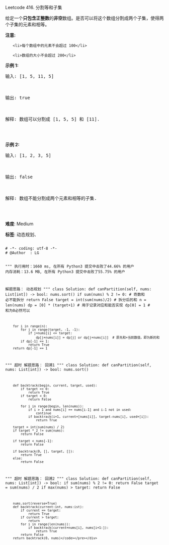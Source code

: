 Leetcode 416. 分割等和子集
<p>给定一个<strong>只包含正整数</strong>的<strong>非空</strong>数组。是否可以将这个数组分割成两个子集，使得两个子集的元素和相等。</p>


<p><strong>注意:</strong></p>



<ol>

	<li>每个数组中的元素不会超过 100</li>

	<li>数组的大小不会超过 200</li>

</ol>



<p><strong>示例 1:</strong></p>



<pre>输入: [1, 5, 11, 5]



输出: true



解释: 数组可以分割成 [1, 5, 5] 和 [11].

</pre>



<p>&nbsp;</p>



<p><strong>示例&nbsp;2:</strong></p>



<pre>输入: [1, 2, 3, 5]



输出: false



解释: 数组不能分割成两个元素和相等的子集.

</pre>



<p>&nbsp;</p>





 **难度**: Medium



 **标签**: 动态规划、 





<div class="hcb_wrap">
<pre class="prism undefined-numbers lang-python" data-lang="Python"><code>
# -*- coding: utf-8 -*-
# @Author  : LG

"""
执行用时：1660 ms, 在所有 Python3 提交中击败了44.66% 的用户
内存消耗：13.6 MB, 在所有 Python3 提交中击败了55.75% 的用户

解题思路：
    动态规划
"""
class Solution:
    def canPartition(self, nums: List[int]) -> bool:
        nums.sort()
        if sum(nums) % 2 != 0:  # 奇数和 必不能拆分
            return False
        target = int(sum(nums)/2)   # 拆分后的和
        n = len(nums)
        dp = [0] * (target+1)   # 用于记录对应和能否实现
        dp[0] = 1   # 和为0必然可以

        for i in range(n):
            for j in range(target, -1, -1):
                if j+nums[i] <= target:
                    dp[j+nums[i]] = dp[j] or dp[j+nums[i]]  # 原先和+当前数值，即为新的和
            if dp[-1] == 1:
                return True
        return dp[-1] == 1


"""
超时
解题思路：
    回溯1
"""
class Solution:
    def canPartition(self, nums: List[int]) -> bool:
        nums.sort()

        def backtrack(begin, current, target, used):
            if target == 0:
                return True
            if target < 0:
                return False

            for i in range(begin, len(nums)):
                if i > 1 and nums[i] == nums[i-1] and i-1 not in used:
                    continue
                if backtrack(i+1, current+[nums[i]], target-nums[i], used+[i]):
                    return True

        target = int(sum(nums) / 2)
        if target * 2 != sum(nums):
            return False

        if target < nums[-1]:
            return False

        if backtrack(0, [], target, []):
            return True
        else:
            return False


"""
超时
解题思路：
    回溯2
"""
class Solution:
    def canPartition(self, nums: List[int]) -> bool:
        if sum(nums) % 2 != 0:
            return False
        target = sum(nums) / 2
        if max(nums) > target:
            return False

        nums.sort(reverse=True)
        def backtrack(current:int, nums:ist):
            if current == target:
                return True
            if current > target:
                return
            for i in range(len(nums)):
                if backtrack(current+nums[i], nums[i+1:]):
                    return True
            return False
        return backtrack(0, nums)</code></pre></div>
